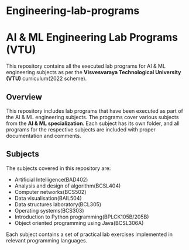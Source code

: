 # Engineering-lab-programs
# AI & ML Engineering Lab Programs (VTU)

This repository contains all the executed lab programs for AI & ML engineering subjects as per the **Visvesvaraya Technological University (VTU)** curriculum(2022 scheme).

## Overview

This repository includes lab programs that have been executed as part of the AI & ML engineering subjects. The programs cover various subjects from the **AI & ML specialization**. Each subject has its own folder, and all programs for the respective subjects are included with proper documentation and comments.

## Subjects

The subjects covered in this repository are:

- Artificial Intelligence(BAD402)
- Analysis and design of algorithm(BCSL404)
- Computer networks(BCS502)
- Data visualisation(BAIL504)
- Data structures laboratory(BCL305)
- Operating systems(BCS303)
- Introduction to Python programming(BPLCK105B/205B)
- Object oriented programming using Java(BCSL306A)

Each subject contains a set of practical lab exercises implemented in relevant programming languages.
